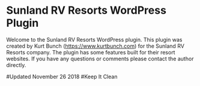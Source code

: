 # Sunland RV Resorts WordPress Plugin

Welcome to the Sunland RV Resorts WordPress plugin. This plugin was created by Kurt Bunch (https://www.kurtbunch.com) for the Sunland RV Resorts company. The plugin has some features built for their resort websites. If you have any questions or comments please contact the author directly.

#Updated November 26 2018
#Keep It Clean